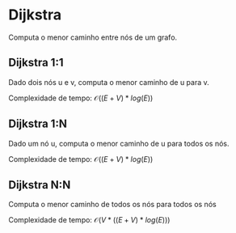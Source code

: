 # Dijkstra

<!-- DESCRIPTION -->
Computa o menor caminho entre nós de um grafo.
<!-- DESCRIPTION -->

## Dijkstra 1:1

Dado dois nós u e v, computa o menor caminho de u para v.

Complexidade de tempo: $\mathcal{O}((E + V) * log(E))$

## Dijkstra 1:N

Dado um nó u, computa o menor caminho de u para todos os nós.

Complexidade de tempo: $\mathcal{O}((E + V) * log(E))$

## Dijkstra N:N

Computa o menor caminho de todos os nós para todos os nós

Complexidade de tempo: $\mathcal{O}(V * ((E + V) * log(E)))$

